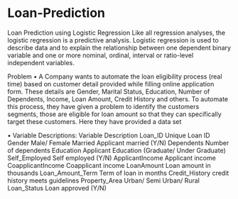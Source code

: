 # Loan-Prediction
Loan Prediction using Logistic Regression
Like all regression analyses, the logistic regression is a predictive analysis. Logistic regression is used to describe data and to explain the relationship between one dependent binary variable and one or more nominal, ordinal, interval or ratio-level independent variables.



Problem • A Company wants to automate the loan eligibility process (real time) based on customer detail provided while filling online application form. These details are Gender, Marital Status, Education, Number of Dependents, Income, Loan Amount, Credit History and others. To automate this process, they have given a problem to identify the customers segments, those are eligible for loan amount so that they can specifically target these customers. Here they have provided a data set















• Variable Descriptions:
Variable Description
Loan_ID Unique Loan ID
Gender Male/ Female
Married Applicant married (Y/N)
Dependents Number of dependents
Education Applicant Education (Graduate/ Under Graduate)
Self_Employed Self employed (Y/N)
ApplicantIncome Applicant income
CoapplicantIncome Coapplicant income
LoanAmount Loan amount in thousands
Loan_Amount_Term Term of loan in months
Credit_History credit history meets guidelines
Property_Area Urban/ Semi Urban/ Rural
Loan_Status Loan approved (Y/N)
